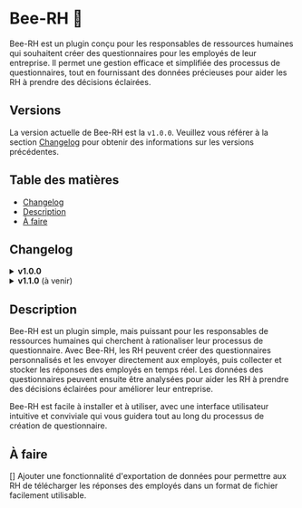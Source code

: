 # Bee-RH 🐝

Bee-RH est un plugin conçu pour les responsables de ressources humaines qui souhaitent créer des questionnaires pour les employés de leur entreprise. Il permet une gestion efficace et simplifiée des processus de questionnaires, tout en fournissant des données précieuses pour aider les RH à prendre des décisions éclairées.

## Versions

La version actuelle de Bee-RH est la `v1.0.0`. Veuillez vous référer à la section [Changelog](#changelog) pour obtenir des informations sur les versions précédentes.

## Table des matières

- [Changelog](#changelog)
- [Description](#description)
- [À faire](#à-faire)

## Changelog

<details>
<summary><strong>v1.0.0</strong></summary>
<p>

- Version initiale de Bee-RH
- Fonctionnalités de base :
  - Création de questionnaires personnalisés
  - Envoi de questionnaires aux employés
  - Collecte et stockage des réponses des employés
  - Analyse des données des questionnaires pour aider les RH à prendre des décisions éclairées.

</p>
</details>

<details>
<summary><strong>v1.1.0</strong> (à venir)</summary>
<p>

- Ajout gestion de messages sur slack

</p>
</details>

## Description

Bee-RH est un plugin simple, mais puissant pour les responsables de ressources humaines qui cherchent à rationaliser leur processus de questionnaire. Avec Bee-RH, les RH peuvent créer des questionnaires personnalisés et les envoyer directement aux employés, puis collecter et stocker les réponses des employés en temps réel. Les données des questionnaires peuvent ensuite être analysées pour aider les RH à prendre des décisions éclairées pour améliorer leur entreprise.

Bee-RH est facile à installer et à utiliser, avec une interface utilisateur intuitive et conviviale qui vous guidera tout au long du processus de création de questionnaire.

## À faire

[] Ajouter une fonctionnalité d'exportation de données pour permettre aux RH de télécharger les réponses des employés dans un format de fichier facilement utilisable.
